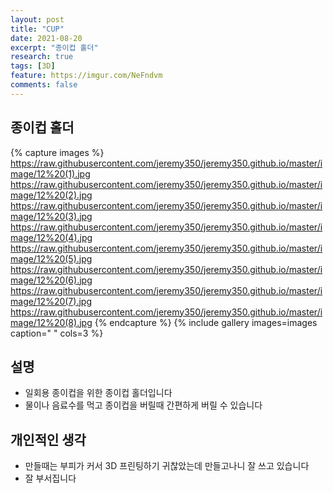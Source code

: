 ```yaml
---
layout: post
title: "CUP"
date: 2021-08-20
excerpt: "종이컵 홀더"
research: true
tags: [3D]
feature: https://imgur.com/NeFndvm
comments: false
---
```


## 종이컵 홀더 
{% capture images %}
https://raw.githubusercontent.com/jeremy350/jeremy350.github.io/master/image/12%20(1).jpg
https://raw.githubusercontent.com/jeremy350/jeremy350.github.io/master/image/12%20(2).jpg
https://raw.githubusercontent.com/jeremy350/jeremy350.github.io/master/image/12%20(3).jpg
https://raw.githubusercontent.com/jeremy350/jeremy350.github.io/master/image/12%20(4).jpg
https://raw.githubusercontent.com/jeremy350/jeremy350.github.io/master/image/12%20(5).jpg
https://raw.githubusercontent.com/jeremy350/jeremy350.github.io/master/image/12%20(6).jpg
https://raw.githubusercontent.com/jeremy350/jeremy350.github.io/master/image/12%20(7).jpg
https://raw.githubusercontent.com/jeremy350/jeremy350.github.io/master/image/12%20(8).jpg
{% endcapture %}
{% include gallery images=images caption=" " cols=3 %}


## 설명
* 일회용 종이컵을 위한 종이컵 홀더입니다
* 물이나 음료수를 먹고 종이컵을 버릴때 간편하게 버릴 수 있습니다


## 개인적인 생각
* 만들때는 부피가 커서 3D 프린팅하기 귀찮았는데 만들고나니 잘 쓰고 있습니다
* 잘 부서집니다 

